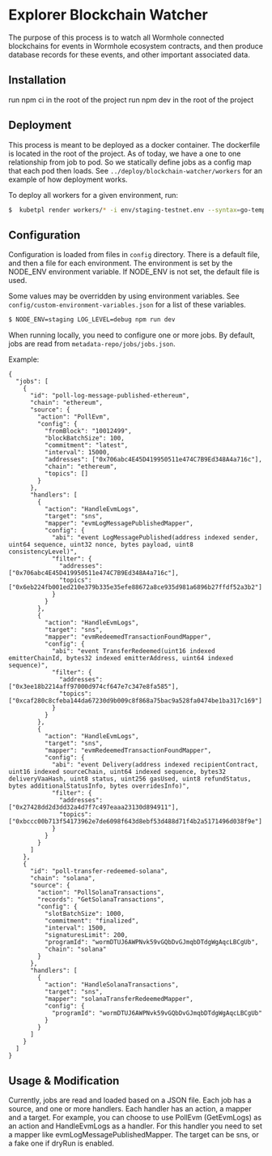 # Explorer Blockchain Watcher

The purpose of this process is to watch all Wormhole connected blockchains for events in Wormhole ecosystem contracts, and then produce database records for these events, and other important associated data.

## Installation

run npm ci in the root of the project
run npm dev in the root of the project

## Deployment

This process is meant to be deployed as a docker container. The dockerfile is located in the root of the project.
As of today, we have a one to one relationship from job to pod. So we statically define jobs as a config map that each pod then loads.
See `../deploy/blockchain-watcher/workers` for an example of how deployment works.

To deploy all workers for a given environment, run:

```bash
$  kubetpl render workers/* -i env/staging-testnet.env --syntax=go-template | kubectl apply -f -
```

## Configuration

Configuration is loaded from files in `config` directory.
There is a default file, and then a file for each environment. The environment is set by the NODE_ENV environment variable.
If NODE_ENV is not set, the default file is used.

Some values may be overridden by using environment variables. See `config/custom-environment-variables.json` for a list of these variables.

```bash
$ NODE_ENV=staging LOG_LEVEL=debug npm run dev
```

When running locally, you need to configure one or more jobs.
By default, jobs are read from `metadata-repo/jobs/jobs.json`.

Example:

```
{
  "jobs": [
    {
      "id": "poll-log-message-published-ethereum",
      "chain": "ethereum",
      "source": {
        "action": "PollEvm",
        "config": {
          "fromBlock": "10012499",
          "blockBatchSize": 100,
          "commitment": "latest",
          "interval": 15000,
          "addresses": ["0x706abc4E45D419950511e474C7B9Ed348A4a716c"],
          "chain": "ethereum",
          "topics": []
        }
      },
      "handlers": [
        {
          "action": "HandleEvmLogs",
          "target": "sns",
          "mapper": "evmLogMessagePublishedMapper",
          "config": {
            "abi": "event LogMessagePublished(address indexed sender, uint64 sequence, uint32 nonce, bytes payload, uint8 consistencyLevel)",
            "filter": {
              "addresses": ["0x706abc4E45D419950511e474C7B9Ed348A4a716c"],
              "topics": ["0x6eb224fb001ed210e379b335e35efe88672a8ce935d981a6896b27ffdf52a3b2"]
            }
          }
        },
        {
          "action": "HandleEvmLogs",
          "target": "sns",
          "mapper": "evmRedeemedTransactionFoundMapper",
          "config": {
            "abi": "event TransferRedeemed(uint16 indexed emitterChainId, bytes32 indexed emitterAddress, uint64 indexed sequence)",
            "filter": {
              "addresses": ["0x3ee18b2214aff97000d974cf647e7c347e8fa585"],
              "topics": ["0xcaf280c8cfeba144da67230d9b009c8f868a75bac9a528fa0474be1ba317c169"]
            }
          }
        },
        {
          "action": "HandleEvmLogs",
          "target": "sns",
          "mapper": "evmRedeemedTransactionFoundMapper",
          "config": {
            "abi": "event Delivery(address indexed recipientContract, uint16 indexed sourceChain, uint64 indexed sequence, bytes32 deliveryVaaHash, uint8 status, uint256 gasUsed, uint8 refundStatus, bytes additionalStatusInfo, bytes overridesInfo)",
            "filter": {
              "addresses": ["0x27428dd2d3dd32a4d7f7c497eaaa23130d894911"],
              "topics": ["0xbccc00b713f54173962e7de6098f643d8ebf53d488d71f4b2a5171496d038f9e"]
            }
          }
        }
      ]
    },
    {
      "id": "poll-transfer-redeemed-solana",
      "chain": "solana",
      "source": {
        "action": "PollSolanaTransactions",
        "records": "GetSolanaTransactions",
        "config": {
          "slotBatchSize": 1000,
          "commitment": "finalized",
          "interval": 1500,
          "signaturesLimit": 200,
          "programId": "wormDTUJ6AWPNvk59vGQbDvGJmqbDTdgWgAqcLBCgUb",
          "chain": "solana"
        }
      },
      "handlers": [
        {
          "action": "HandleSolanaTransactions",
          "target": "sns",
          "mapper": "solanaTransferRedeemedMapper",
          "config": {
            "programId": "wormDTUJ6AWPNvk59vGQbDvGJmqbDTdgWgAqcLBCgUb"
          }
        }
      ]
    }
  ]
}

```

## Usage & Modification

Currently, jobs are read and loaded based on a JSON file.
Each job has a source, and one or more handlers.
Each handler has an action, a mapper and a target. For example, you can choose to use PollEvm (GetEvmLogs) as an action and HandleEvmLogs as a handler. For this handler you need to set a mapper like evmLogMessagePublishedMapper.
The target can be sns, or a fake one if dryRun is enabled.
